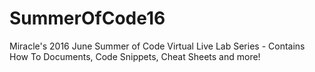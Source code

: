 # SummerOfCode16
Miracle's 2016 June Summer of Code Virtual Live Lab Series - Contains How To Documents, Code Snippets, Cheat Sheets and more!
